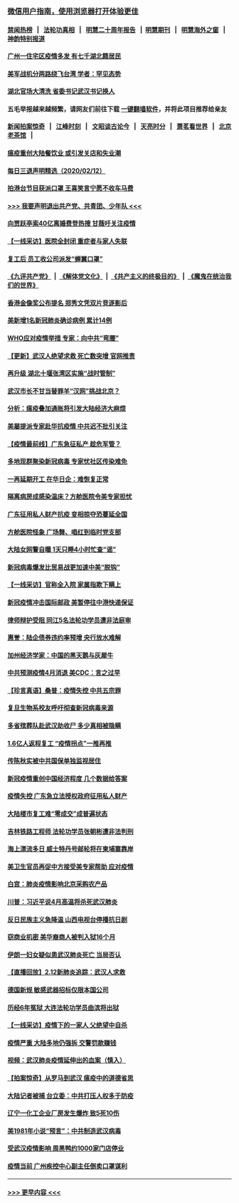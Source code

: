 ### [微信用户指南，使用浏览器打开体验更佳](https://github.com/gfw-breaker/banned-news1/blob/master/indexes/wechat-guide.md?t=0)
#### [禁闻热榜](热点新闻.md?t=0)  &nbsp;&nbsp;|&nbsp;&nbsp; [法轮功真相](https://github.com/gfw-breaker/truth/blob/master/README.md?t=0) &nbsp;&nbsp;|&nbsp;&nbsp; [明慧二十周年报告](https://github.com/gfw-breaker/mh-reports/blob/master/README.md?t=0) &nbsp;&nbsp;|&nbsp;&nbsp;[明慧期刊](https://github.com/gfw-breaker/mh-qikan) &nbsp;&nbsp;|&nbsp;&nbsp; [明慧海外之窗](https://github.com/gfw-breaker/mh-news/blob/master/README.md?t=0) &nbsp;&nbsp;|&nbsp;&nbsp; [神韵特别报道](https://github.com/gfw-breaker/mh-news/blob/master/shenyun.md?t=0)
#### [广州一住宅区疫情多发 有七千湖北籍居民](../pages/nsc413/n11865083.md?t=02131355) 
#### [美军战机分两路绕飞台湾 学者：罕见态势](../pages/nsc413/n11864996.md?t=02131355) 
#### [湖北官场大清洗 省委书记武汉书记换人](../pages/nsc413/n11865112.md?t=02131355) 
#### 五毛举报越来越频繁，请网友们前往下载 [一键翻墙软件](https://github.com/gfw-breaker/ssr-accounts)，并将此项目推荐给亲友
#### [新闻拍案惊奇](https://github.com/gfw-breaker/banned-news1/blob/master/pages/link4.md) &nbsp;&nbsp;|&nbsp;&nbsp; [江峰时刻](https://github.com/gfw-breaker/banned-news1/blob/master/pages/link4.md) &nbsp;&nbsp;|&nbsp;&nbsp; [文昭谈古论今](https://github.com/gfw-breaker/banned-news1/blob/master/pages/link4.md) &nbsp;&nbsp;|&nbsp;&nbsp; [天亮时分](https://github.com/gfw-breaker/banned-news1/blob/master/pages/link4.md) &nbsp;&nbsp;|&nbsp;&nbsp; [萧茗看世界](https://github.com/gfw-breaker/banned-news1/blob/master/pages/link4.md) &nbsp;&nbsp;|&nbsp;&nbsp; [北京老茶馆](https://github.com/gfw-breaker/banned-news1/blob/master/pages/link4.md) &nbsp;&nbsp;|&nbsp;&nbsp; 
#### [瘟疫重创大陆餐饮业 或引发关店和失业潮](../pages/nsc413/n11864742.md?t=02131355) 
#### [每日三退声明精选（2020/02/12）](../pages/nsc413/n11865077.md?t=02131355) 
#### [拍港台节目获派口罩 王喜笑言宁愿不收车马费](../pages/nsc413/n11864666.md?t=02131355) 
#### [>>> 我要声明退出共产党、共青团、少年队 <<<](https://github.com/begood0513/goodnews/blob/master/quit/letter.md) 
#### [向贾跃亭索40亿离婚费登热搜 甘薇吁关注疫情](../pages/nsc413/n11864426.md?t=02131355) 
#### [【一线采访】医院全封闭 重症者与家人失联](../pages/nsc413/n11864778.md?t=02131355) 
#### [复工后 员工收公司派发“蝉翼口罩”](../pages/nsc413/n11864951.md?t=02131355) 
#### [《九评共产党》](https://github.com/begood0513/9ping.md/blob/master/README.md) &nbsp;|&nbsp; [《解体党文化》](../../../../jtdwh.md/blob/master/README.md)  &nbsp;|&nbsp; [《共产主义的终极目的》](../../../../gczydzjmd.md/blob/master/README.md) &nbsp;|&nbsp; [《魔鬼在统治我们的世界》](../../../../mgztzwmdsj.md/blob/master/README.md) 
#### [香港金像奖公布提名 郑秀文凭双片竞逐影后](../pages/nsc413/n11864201.md?t=02131355) 
#### [美新增1名新冠肺炎确诊病例 累计14例](../pages/nsc413/n11864893.md?t=02131355) 
#### [WHO应对疫情举措 专家：向中共“弯腰”](../pages/nsc413/n11864727.md?t=02131355) 
#### [【更新】武汉人绝望求救 死亡数突增 官网推责](../pages/nsc413/n11801312.md?t=02131355) 
#### [再升级 湖北十堰张湾区实施“战时管制”](../pages/nsc413/n11864771.md?t=02131355) 
#### [武汉市长不甘当替罪羊“汉网”挑战北京？](../pages/nsc413/n11864550.md?t=02131355) 
#### [分析：瘟疫叠加通胀将引发大陆经济大麻烦](../pages/nsc413/n11864680.md?t=02131355) 
#### [美屡提派专家赴华抗疫情 中共迟不批引关注](../pages/nsc413/n11864719.md?t=02131355) 
#### [【疫情最前线】广东急征私产 趁危军管？](../pages/nsc413/n11864205.md?t=02131355) 
#### [多地现群聚染新冠病毒 专家忧社区传染难免](../pages/nsc413/n11864715.md?t=02131355) 
#### [一再延期开工  在华日企：难恢复正常](../pages/nsc413/n11864655.md?t=02131355) 
#### [隔离病房成感染温床？方舱医院令美专家担忧](../pages/nsc413/n11864575.md?t=02131355) 
#### [广东征用私人财产抗疫 变相掠夺恐蔓延全国](../pages/nsc413/n11864608.md?t=02131355) 
#### [方舱医院怪象 广场舞、唱红到临时党支部](../pages/nsc413/n11864361.md?t=02131355) 
#### [大陆女网警自曝 1天只睡4小时忙查“谣”](../pages/nsc413/n11864471.md?t=02131355) 
#### [新冠病毒爆发比贸易战更加速中美“脱钩”](../pages/nsc413/n11864470.md?t=02131355) 
#### [【一线采访】官称全入院 家属指欺下瞒上](../pages/nsc413/n11864466.md?t=02131355) 
#### [新冠疫情冲击国际邮政 美暂停往中港快递保证](../pages/nsc413/n11864207.md?t=02131355) 
#### [律师辩护受阻 同江5名法轮功学员遭非法庭审](../pages/nsc413/n11864109.md?t=02131355) 
#### [惠誉：陆企债券违约率预增  央行放水难解](../pages/nsc413/n11864357.md?t=02131355) 
#### [加州经济学家：中国的黑天鹅与灰犀牛](../pages/nsc413/n11862883.md?t=02131355) 
#### [中共预测疫情4月消退 美CDC：言之过早](../pages/nsc413/n11864310.md?t=02131355) 
#### [【珍言真语】桑普：疫情失控 中共五宗罪](../pages/nsc413/n11864157.md?t=02131355) 
#### [复旦生物系校友呼吁彻查新冠病毒来源](../pages/nsc413/n11862499.md?t=02131355) 
#### [多省殡葬队赴武汉助收尸 多少真相被隐瞒](../pages/nsc413/n11864132.md?t=02131355) 
#### [1.6亿人返程复工 “疫情拐点”一推再推](../pages/nsc413/n11864186.md?t=02131355) 
#### [传陈秋实被中共国保单独监视居住](../pages/nsc413/n11864135.md?t=02131355) 
#### [新冠疫情重创中国经济程度 几个数据给答案](../pages/nsc413/n11864203.md?t=02131355) 
#### [疫情失控 广东急立法授权政府征用私人财产](../pages/nsc413/n11863433.md?t=02131355) 
#### [大陆楼市复工难“零成交”成普遍状态](../pages/nsc413/n11864106.md?t=02131355) 
#### [吉林铁路工程师 法轮功学员张朝彬遭非法判刑](../pages/nsc413/n11863405.md?t=02131355) 
#### [海上漂流多日 威士特丹号邮轮将在柬埔寨靠岸](../pages/nsc413/n11864029.md?t=02131355) 
#### [美卫生官员再促中方接受美专家帮助 应对疫情](../pages/nsc413/n11864043.md?t=02131355) 
#### [白宫：肺炎疫情影响北京采购农产品](../pages/nsc413/n11863585.md?t=02131355) 
#### [川普：习近平说4月高温将杀死武汉肺炎](../pages/nsc413/n11860814.md?t=02131355) 
#### [反日民族主义急降温 山西电视台停播抗日剧](../pages/nsc413/n11863867.md?t=02131355) 
#### [窃商业机密 美华裔商人被判入狱16个月](../pages/nsc413/n11863911.md?t=02131355) 
#### [伊朗一妇女疑似患武汉肺炎死亡 当局否认](../pages/nsc413/n11863650.md?t=02131355) 
#### [【直播回放】2.12新肺炎追踪：武汉人求救](../pages/nsc413/n11863579.md?t=02131355) 
#### [德国新规 敏感武器招标仅限本国公司](../pages/nsc413/n11863509.md?t=02131355) 
#### [历经6年冤狱 大连法轮功学员曲滨将出狱](../pages/nsc413/n11861427.md?t=02131355) 
#### [【一线采访】疫情下的一家人 父绝望中自杀](../pages/nsc413/n11862799.md?t=02131355) 
#### [疫情严重 大陆多地仍强拆 交警罚款赚钱](../pages/nsc413/n11863389.md?t=02131355) 
#### [视频：武汉肺炎疫情延伸出的血案（慎入）](../pages/nsc413/n11863214.md?t=02131355) 
#### [【拍案惊奇】从罗马到武汉 瘟疫中的道德省思](../pages/nsc413/n11862534.md?t=02131355) 
#### [大陆记者被捕 台立委：中共打压人权多于防疫](../pages/nsc413/n11863459.md?t=02131355) 
#### [辽宁一化工企业厂房发生爆炸 致5死10伤](../pages/nsc413/n11863262.md?t=02131355) 
#### [美1981年小说“预言”：中共制造武汉病毒](../pages/nsc413/n11863306.md?t=02131355) 
#### [受武汉疫情影响 周黑鸭约1000家门店停业](../pages/nsc413/n11863339.md?t=02131355) 
#### [疫情当前 广州疾控中心副主任倒卖口罩谋利](../pages/nsc413/n11863107.md?t=02131355) 

----
#### [ >>> 更早内容 <<< ](../indexes/nsc413-earlier.md)
